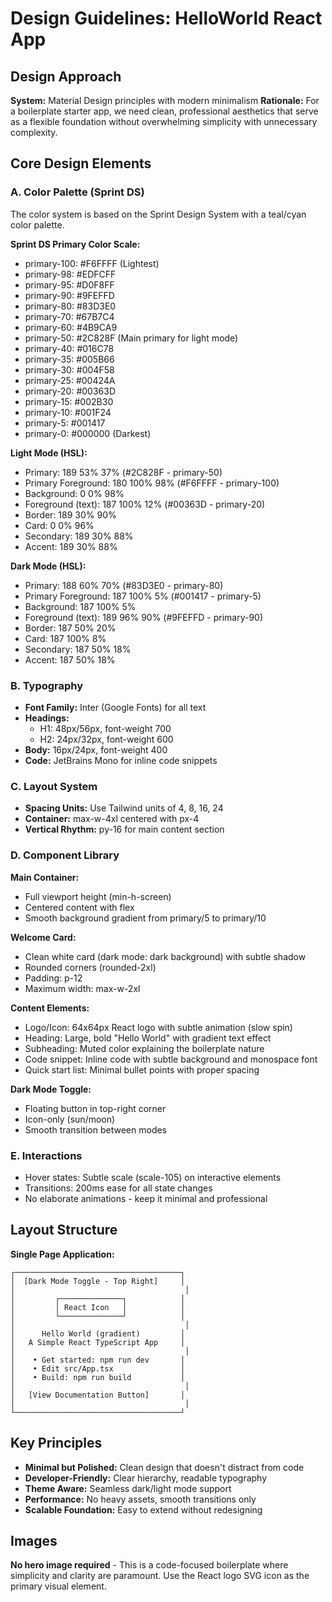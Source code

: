 # Design Guidelines: HelloWorld React App

## Design Approach
**System:** Material Design principles with modern minimalism
**Rationale:** For a boilerplate starter app, we need clean, professional aesthetics that serve as a flexible foundation without overwhelming simplicity with unnecessary complexity.

## Core Design Elements

### A. Color Palette (Sprint DS)
The color system is based on the Sprint Design System with a teal/cyan color palette.

**Sprint DS Primary Color Scale:**
- primary-100: #F6FFFF (Lightest)
- primary-98: #EDFCFF
- primary-95: #D0F8FF
- primary-90: #9FEFFD
- primary-80: #83D3E0
- primary-70: #67B7C4
- primary-60: #4B9CA9
- primary-50: #2C828F (Main primary for light mode)
- primary-40: #016C78
- primary-35: #005B66
- primary-30: #004F58
- primary-25: #00424A
- primary-20: #00363D
- primary-15: #002B30
- primary-10: #001F24
- primary-5: #001417
- primary-0: #000000 (Darkest)

**Light Mode (HSL):**
- Primary: 189 53% 37% (#2C828F - primary-50)
- Primary Foreground: 180 100% 98% (#F6FFFF - primary-100)
- Background: 0 0% 98%
- Foreground (text): 187 100% 12% (#00363D - primary-20)
- Border: 189 30% 90%
- Card: 0 0% 96%
- Secondary: 189 30% 88%
- Accent: 189 30% 88%

**Dark Mode (HSL):**
- Primary: 188 60% 70% (#83D3E0 - primary-80)
- Primary Foreground: 187 100% 5% (#001417 - primary-5)
- Background: 187 100% 5%
- Foreground (text): 189 96% 90% (#9FEFFD - primary-90)
- Border: 187 50% 20%
- Card: 187 100% 8%
- Secondary: 187 50% 18%
- Accent: 187 50% 18%

### B. Typography
- **Font Family:** Inter (Google Fonts) for all text
- **Headings:** 
  - H1: 48px/56px, font-weight 700
  - H2: 24px/32px, font-weight 600
- **Body:** 16px/24px, font-weight 400
- **Code:** JetBrains Mono for inline code snippets

### C. Layout System
- **Spacing Units:** Use Tailwind units of 4, 8, 16, 24
- **Container:** max-w-4xl centered with px-4
- **Vertical Rhythm:** py-16 for main content section

### D. Component Library

**Main Container:**
- Full viewport height (min-h-screen)
- Centered content with flex
- Smooth background gradient from primary/5 to primary/10

**Welcome Card:**
- Clean white card (dark mode: dark background) with subtle shadow
- Rounded corners (rounded-2xl)
- Padding: p-12
- Maximum width: max-w-2xl

**Content Elements:**
- Logo/Icon: 64x64px React logo with subtle animation (slow spin)
- Heading: Large, bold "Hello World" with gradient text effect
- Subheading: Muted color explaining the boilerplate nature
- Code snippet: Inline code with subtle background and monospace font
- Quick start list: Minimal bullet points with proper spacing

**Dark Mode Toggle:**
- Floating button in top-right corner
- Icon-only (sun/moon)
- Smooth transition between modes

### E. Interactions
- Hover states: Subtle scale (scale-105) on interactive elements
- Transitions: 200ms ease for all state changes
- No elaborate animations - keep it minimal and professional

## Layout Structure

**Single Page Application:**
```
┌─────────────────────────────────────┐
│  [Dark Mode Toggle - Top Right]     │
│                                      │
│         ┌──────────────┐            │
│         │ React Icon   │            │
│         └──────────────┘            │
│                                      │
│      Hello World (gradient)         │
│   A Simple React TypeScript App     │
│                                      │
│    • Get started: npm run dev       │
│    • Edit src/App.tsx               │
│    • Build: npm run build           │
│                                      │
│   [View Documentation Button]       │
│                                      │
└─────────────────────────────────────┘
```

## Key Principles
- **Minimal but Polished:** Clean design that doesn't distract from code
- **Developer-Friendly:** Clear hierarchy, readable typography
- **Theme Aware:** Seamless dark/light mode support
- **Performance:** No heavy assets, smooth transitions only
- **Scalable Foundation:** Easy to extend without redesigning

## Images
**No hero image required** - This is a code-focused boilerplate where simplicity and clarity are paramount. Use the React logo SVG icon as the primary visual element.